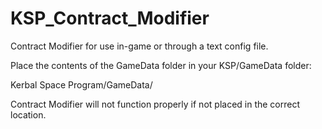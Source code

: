KSP_Contract_Modifier
===================

Contract Modifier for use in-game or through a text config file.


Place the contents of the GameData folder in your KSP/GameData folder:

Kerbal Space Program/GameData/

Contract Modifier will not function properly if not placed in the correct location.
